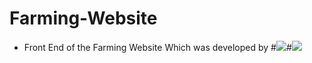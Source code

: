 # Farming-Website
* Front End of the Farming Website Which was developed by 
#[<img src="https://avatars.githubusercontent.com/u/74978870?s=40&v=4">](https://github.com/Ajaysingh703)#[<img src="https://avatars.githubusercontent.com/u/91876785?v=4">](https://github.com/AkshatParihar)
